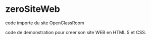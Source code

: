 zeroSiteWeb
===========
code importe du site OpenClassRoom

code de demonstration pour creer son site WEB en HTML 5 et CSS.
